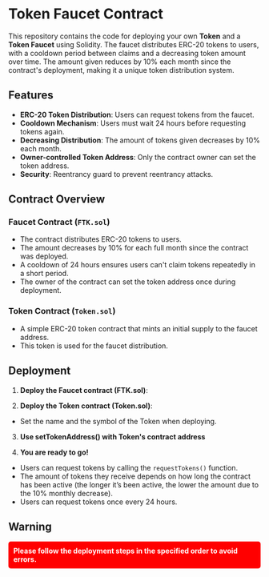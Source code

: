 # Token Faucet Contract

This repository contains the code for deploying your own **Token** and a **Token Faucet** using Solidity. The faucet distributes ERC-20 tokens to users, with a cooldown period between claims and a decreasing token amount over time. The amount given reduces by 10% each month since the contract's deployment, making it a unique token distribution system.

## Features

- **ERC-20 Token Distribution**: Users can request tokens from the faucet.
- **Cooldown Mechanism**: Users must wait 24 hours before requesting tokens again.
- **Decreasing Distribution**: The amount of tokens given decreases by 10% each month.
- **Owner-controlled Token Address**: Only the contract owner can set the token address.
- **Security**: Reentrancy guard to prevent reentrancy attacks.

## Contract Overview

### Faucet Contract (`FTK.sol`)
- The contract distributes ERC-20 tokens to users.
- The amount decreases by 10% for each full month since the contract was deployed.
- A cooldown of 24 hours ensures users can't claim tokens repeatedly in a short period.
- The owner of the contract can set the token address once during deployment.

### Token Contract (`Token.sol`)
- A simple ERC-20 token contract that mints an initial supply to the faucet address.
- This token is used for the faucet distribution.

## Deployment

1. **Deploy the Faucet contract (FTK.sol)**:

2. **Deploy the Token contract (Token.sol)**:
  - Set the name and the symbol of the Token when deploying.
    
3. **Use setTokenAddress() with Token's contract address**

4. **You are ready to go!**
  - Users can request tokens by calling the `requestTokens()` function.
  - The amount of tokens they receive depends on how long the contract has been active (the longer it’s been active, the lower the amount due to the 10% monthly decrease).
  - Users can request tokens once every 24 hours.

## Warning

<div style="background-color: red; color: white; padding: 10px; border-radius: 5px; font-weight: bold;">
    Please follow the deployment steps in the specified order to avoid errors.
</div>
